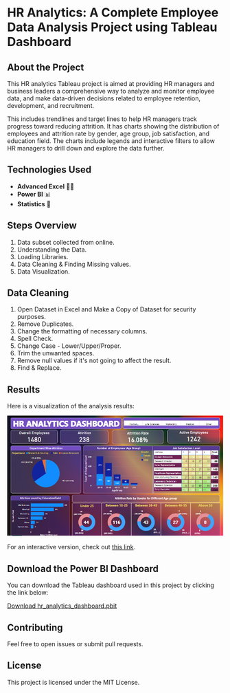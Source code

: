 # HR Analytics: A Complete Employee Data Analysis Project using Tableau Dashboard

## About the Project
This HR analytics Tableau project is aimed at providing HR managers and business leaders a comprehensive way to analyze and monitor employee data, and make data-driven decisions related to employee retention, development, and recruitment.

This includes trendlines and target lines to help HR managers track progress toward reducing attrition. It has charts showing the distribution of employees and attrition rate by gender, age group, job satisfaction, and education field. The charts include legends and interactive filters to allow HR managers to drill down and explore the data further.

## Technologies Used
- **Advanced Excel** 👨‍💻
- **Power BI** 📊
- **Statistics** 📜

## Steps Overview
1. Data subset collected from online.
2. Understanding the Data.
3. Loading Libraries.
4. Data Cleaning & Finding Missing values.
5. Data Visualization.

## Data Cleaning
1. Open Dataset in Excel and Make a Copy of Dataset for security purposes.
2. Remove Duplicates.
3. Change the formatting of necessary columns.
4. Spell Check.
5. Change Case - Lower/Upper/Proper.
6. Trim the unwanted spaces.
7. Remove null values if it's not going to affect the result.
8. Find & Replace.

## Results
Here is a visualization of the analysis results:

![Analysis Results](HR_Visual.PNG)

For an interactive version, check out [this link]([https://example.com/interactive-visualization](https://github.com/sahilverma96/HR-Analytics-Dashboard-Power-Bi-/blob/main/HR_Visual.PNG)).

## Download the Power BI Dashboard
You can download the Tableau dashboard used in this project by clicking the link below:

[Download hr_analytics_dashboard.pbit](hr_analytics_dashboard.pbit)

## Contributing
Feel free to open issues or submit pull requests.

## License
This project is licensed under the MIT License.
